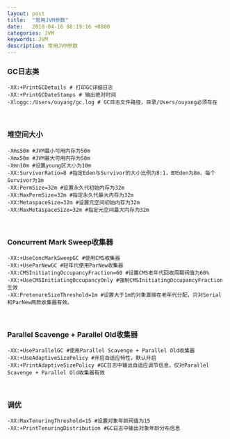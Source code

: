 ```yaml
---
layout: post
title:  "常用JVM参数"
date:   2018-04-16 08:19:16 +0800
categories: JVM
keywords: JVM
description: 常用JVM参数
---
```


### GC日志类

```properties
-XX:+PrintGCDetails # 打印GC详细日志
-XX:+PrintGCDateStamps # 输出绝对时间
-Xloggc:/Users/ouyang/gc.log # GC日志文件路径，目录/Users/ouyang必须存在
```

<br/>

### 堆空间大小

```properties
-Xms50m #JVM最小可用内存为50m
-Xmx50m #JVM最大可用内存为50m
-Xmn10m #设置young区大小为10m
-XX:SurvivorRatio=8 #指定Eden与Survivor的大小比例为8:1，即Eden为8m，每个Survivor为1m
-XX:PermSize=32m #设置永久代初始内存为32m
-XX:MaxPermSize=32m #指定永久代最大内存为32m
-XX:MetaspaceSize=32m #设置元空间初始内存为32m
-XX:MaxMetaspaceSize=32m #指定元空间最大内存为32m
```

<br/>

### Concurrent Mark Sweep收集器

```properties
-XX:+UseConcMarkSweepGC #使用CMS收集器
-XX:+UseParNewGC #轻年代使用ParNew收集器
-XX:CMSInitiatingOccupancyFraction=60 #设置CMS老年代回收周期阀值为60%
-XX:+UseCMSInitiatingOccupancyOnly #强制CMSInitiatingOccupancyFraction生效
-XX:PretenureSizeThreshold=1m #设置大于1m的对象直接在老年代分配，只对Serial和ParNew两款收集器有效。
```

<br/>

### Parallel Scavenge + Parallel Old收集器

```properties
-XX:+UseParallelGC #使用Parallel Scavenge + Parallel Old收集器
-XX:+UseAdaptiveSizePolicy #开启自适应特性，默认开启
-XX:+PrintAdaptiveSizePolicy #GC日志中输出自适应调节信息，仅对Parallel Scavenge + Parallel Old收集器有效
```

<br/>

### 调优

```properties
-XX:MaxTenuringThreshold=15 #设置对象年龄阀值为15
-XX:+PrintTenuringDistribution #GC日志中输出对象年龄分布信息
```
